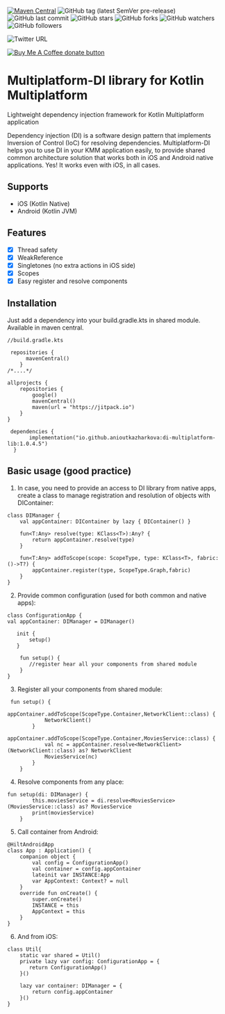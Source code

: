 [![Maven Central](https://maven-badges.herokuapp.com/maven-central/io.github.anioutkazharkova/di-multiplatform-lib/badge.svg)](https://maven-badges.herokuapp.com/maven-central/io.github.anioutkazharkova/di-multiplatform-lib) ![GitHub tag (latest SemVer pre-release)](https://img.shields.io/github/v/tag/anioutkazharkova/di-multiplatform-lib?include_prereleases) ![GitHub last commit](https://img.shields.io/github/last-commit/anioutkazharkova/di-multiplatform-lib)
![GitHub stars](https://img.shields.io/github/stars/anioutkazharkova/di-multiplatform-lib?style=social) ![GitHub forks](https://img.shields.io/github/forks/anioutkazharkova/di-multiplatform-lib?style=social) ![GitHub watchers](https://img.shields.io/github/watchers/anioutkazharkova/di-multiplatform-lib?style=social) ![GitHub followers](https://img.shields.io/github/followers/anioutkazharkova?style=social)

![Twitter URL](https://img.shields.io/twitter/url?style=social&url=https%3A%2F%2Ftwitter.com%2Fanioutkajarkova)

<span class="badge-buymeacoffee">
<a href="https://www.buymeacoffee.com/azharkova" title="Donate to this project using Buy Me A Coffee"><img src="https://img.shields.io/badge/buy%20me%20a%20coffee-donate-yellow.svg" alt="Buy Me A Coffee donate button" /></a>
</span>

# Multiplatform-DI library for Kotlin Multiplatform

Lightweight dependency injection framework for Kotlin Multiplatform application

Dependency injection (DI) is a software design pattern that implements Inversion of Control (IoC) for resolving dependencies. Multiplatform-DI helps you to use DI in your KMM application easily, to provide shared common architecture solution that works both in iOS and Android native applications.
Yes! It works even with iOS, in all cases. 

## Supports

* iOS (Kotlin Native)
* Android (Kotlin JVM)

## Features

- [x] Thread safety
- [x] WeakReference
- [x] Singletones (no extra actions in iOS side)
- [x] Scopes 
- [x] Easy register and resolve components  

## Installation

Just add a dependency into your build.gradle.kts in shared module.
Available in maven central.
```
//build.gradle.kts

 repositories {
      mavenCentral()
    }
/*....*/

allprojects {
    repositories {
        google()
        mavenCentral()
        maven(url = "https://jitpack.io")
    }
}
```

```
 dependencies {
       implementation("io.github.anioutkazharkova:di-multiplatform-lib:1.0.4.5")
  }
  ```
  
## Basic usage (good practice)

1. In case, you need to provide an access to DI library from native apps, create a class to manage registration and resolution of objects with DIContainer:
```
class DIManager {
    val appContainer: DIContainer by lazy { DIContainer() }

    fun<T:Any> resolve(type: KClass<T>):Any? {
        return appContainer.resolve(type)
    }

    fun<T:Any> addToScope(scope: ScopeType, type: KClass<T>, fabric: ()->T?) {
        appContainer.register(type, ScopeType.Graph,fabric)
    }
}
```
2. Provide common configuration (used for both common and native apps):
```
class ConfigurationApp {
val appContainer: DIManager = DIManager()

   init {
       setup()
   }

    fun setup() {
       //register hear all your components from shared module
    }
}
```
3. Register all your components from shared module: 
```
 fun setup() {
        appContainer.addToScope(ScopeType.Container,NetworkClient::class) {
            NetworkClient()
        }
        appContainer.addToScope(ScopeType.Container,MoviesService::class) {
            val nc = appContainer.resolve<NetworkClient>(NetworkClient::class) as? NetworkClient
            MoviesService(nc)
        }
    }
```
4. Resolve components from any place:
```
fun setup(di: DIManager) {
        this.moviesService = di.resolve<MoviesService>(MoviesService::class) as? MoviesService
        print(moviesService)
    }
```
5. Call container from Android:
```
@HiltAndroidApp
class App : Application() {
    companion object {
        val config = ConfigurationApp()
        val container = config.appContainer
        lateinit var INSTANCE:App
        var AppContext: Context? = null
    }
    override fun onCreate() {
        super.onCreate()
        INSTANCE = this
        AppContext = this
    }
}
```
6. And from iOS:
```
class Util{
    static var shared = Util()
    private lazy var config: ConfigurationApp = {
       return ConfigurationApp()
    }()
    
    lazy var container: DIManager = {
        return config.appContainer
    }()
}
```

